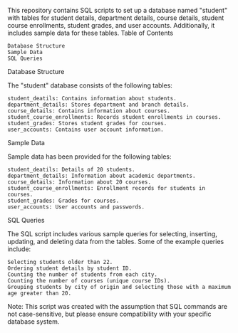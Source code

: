 This repository contains SQL scripts to set up a database named "student" with tables for student details, department details, course details, student course enrollments, student grades, and user accounts. Additionally, it includes sample data for these tables.
Table of Contents

    Database Structure
    Sample Data
    SQL Queries

Database Structure

The "student" database consists of the following tables:

    student_deatils: Contains information about students.
    department_details: Stores department and branch details.
    course_details: Contains information about courses.
    student_course_enrollments: Records student enrollments in courses.
    student_grades: Stores student grades for courses.
    user_accounts: Contains user account information.

Sample Data

Sample data has been provided for the following tables:

    student_deatils: Details of 20 students.
    department_details: Information about academic departments.
    course_details: Information about 20 courses.
    student_course_enrollments: Enrollment records for students in courses.
    student_grades: Grades for courses.
    user_accounts: User accounts and passwords.

SQL Queries

The SQL script includes various sample queries for selecting, inserting, updating, and deleting data from the tables. Some of the example queries include:

    Selecting students older than 22.
    Ordering student details by student ID.
    Counting the number of students from each city.
    Counting the number of courses (unique course IDs).
    Grouping students by city of origin and selecting those with a maximum age greater than 20.


Note: This script was created with the assumption that SQL commands are not case-sensitive, but please ensure compatibility with your specific database system.
